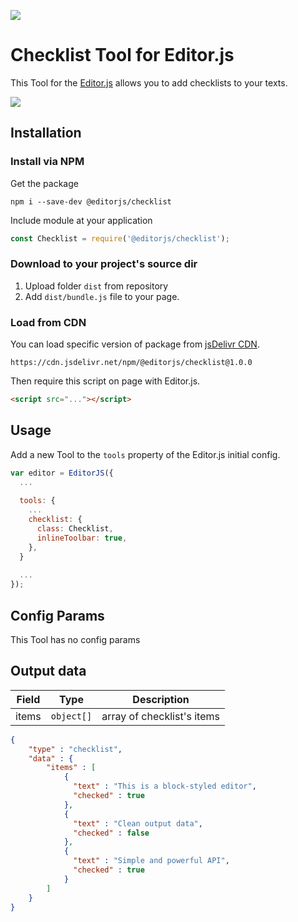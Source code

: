 ![](https://badgen.net/badge/Editor.js/v2.0/blue)

# Checklist Tool for Editor.js

This Tool for the [Editor.js](https://editorjs.io) allows you to add  checklists to your texts.

![](https://capella.pics/f099dd9b-1321-47f6-b9e1-97fc1ef40b6a.jpg)

## Installation

### Install via NPM

Get the package

```shell
npm i --save-dev @editorjs/checklist
```

Include module at your application

```javascript
const Checklist = require('@editorjs/checklist');
```

### Download to your project's source dir

1. Upload folder `dist` from repository
2. Add `dist/bundle.js` file to your page.

### Load from CDN

You can load specific version of package from [jsDelivr CDN](https://www.jsdelivr.com/package/npm/@editorjs/checklist).

`https://cdn.jsdelivr.net/npm/@editorjs/checklist@1.0.0`

Then require this script on page with Editor.js.

```html
<script src="..."></script>
```

## Usage

Add a new Tool to the `tools` property of the Editor.js initial config.

```javascript
var editor = EditorJS({
  ...
  
  tools: {
    ...
    checklist: {
      class: Checklist,
      inlineToolbar: true,
    },
  }
  
  ...
});
```

## Config Params

This Tool has no config params


## Output data

| Field | Type       | Description                            |
| ----- | ---------- | -------------------------------------- |
| items | `object[]` | array of checklist's items             |


```json
{
    "type" : "checklist",
    "data" : {
        "items" : [
            {
              "text" : "This is a block-styled editor",
              "checked" : true
            },
            {
              "text" : "Clean output data",
              "checked" : false
            },
            {
              "text" : "Simple and powerful API",
              "checked" : true
            }
        ]
    }
}
```

